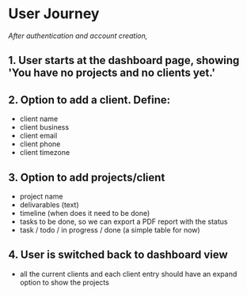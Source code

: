 # User Journey

_After authentication and account creation,_

## 1. User starts at the dashboard page, showing 'You have no projects and no clients yet.'

## 2. Option to add a client. Define:

- client name
- client business
- client email
- client phone
- client timezone

## 3. Option to add projects/client

- project name
- delivarables (text)
- timeline (when does it need to be done)
- tasks to be done, so we can export a PDF report with the status
- task / todo / in progress / done (a simple table for now)

## 4. User is switched back to dashboard view

- all the current clients and each client entry should have an expand option to show the projects
